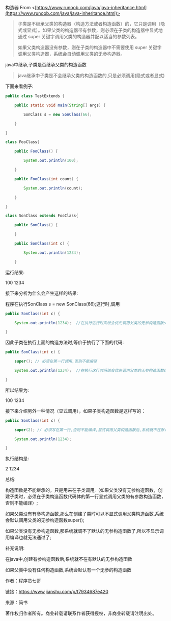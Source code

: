 构造器 From <[https://www.runoob.com/java/java-inheritance.html](https://www.runoob.com/java/java-inheritance.html)>
> 子类是不继承父类的构造器（构造方法或者构造函数）的，它只是调用（隐式或显式）。如果父类的构造器带有参数，则必须在子类的构造器中显式地通过 super 关键字调用父类的构造器并配以适当的参数列表。
> 
> 如果父类构造器没有参数，则在子类的构造器中不需要使用 super 关键字调用父类构造器，系统会自动调用父类的无参构造器。



java中继承,子类是否继承父类的构造函数

> java继承中子类是不会继承父类的构造函数的,只是必须调用(隐式或者显式)

下面来看例子:

```java
public class TestExtends {

    public static void main(String[] args) {

        SonClass s = new SonClass(66);

    }

}

class FooClass{

    public FooClass() {

        System.out.println(100);

    }

    public FooClass(int count) {

        System.out.println(count);

    }

}

class SonClass extends FooClass{

    public SonClass() {

    }

    public SonClass(int c) {

        System.out.println(1234);

    }

```




运行结果:

100 1234

接下来分析为什么会产生这样的结果:

程序在执行SonClass s = new SonClass(66);这行时,调用

```java
public SonClass(int c) {

    System.out.println(1234);  //在执行这行时系统会优先调用父类的无参构造函数super();

}
```

因此子类在执行上面的构造方法时,等价于执行了下面的代码:

```java
public SonClass(int c) {

    super(); // 必须在第一行调用,否则不能编译

    System.out.println(1234);  //在执行这行时系统会优先调用父类的无参构造函数super();

}

```

所以结果为:

100 1234

接下来介绍另外一种情况（显式调用），如果子类构造函数是这样写的：

```java
public SonClass(int c) {

    super(2); // 必须写在第一行,否则不能编译,显式调用父类构造函数后,系统就不在默认调用无参构造函数了

    System.out.println(1234);

}
```

执行结构是:

2 1234

总结:

构造函数是不能继承的，只是用来在子类调用,（如果父类没有无参构造函数，创建子类时，必须在子类构造函数代码体的第一行显式调用父类的有参数构造函数，否则不能编译）;

如果父类没有有参构造函数,那么在创建子类时可以不显式调用父类构造函数,系统会默认调用父类的无参构造函数super();

如果父类没有无参构造函数,那系统就调不了默认的无参构造函数了,所以不显示调用编译也就无法通过了;

补充说明:

在java中,创建有参构造函数后,系统就不在有默认的无参构造函数

如果父类中没有任何构造函数,系统会默认有一个无参的构造函数

作者：程序员七哥

链接：https://www.jianshu.com/p/f7934687e420

来源：简书

著作权归作者所有。商业转载请联系作者获得授权，非商业转载请注明出处。